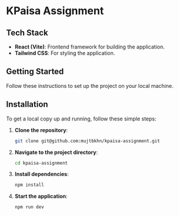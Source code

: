 # KPaisa Assignment

## Tech Stack

- **React (Vite)**: Frontend framework for building the application.
- **Tailwind CSS**: For styling the application.

## Getting Started

Follow these instructions to set up the project on your local machine.

## Installation

To get a local copy up and running, follow these simple steps:

1. **Clone the repository**:
    ```sh
    git clone git@github.com:mujtbkhn/kpaisa-assignment.git
    ```
2. **Navigate to the project directory**:
    ```sh
    cd kpaisa-assignment
    ```
3. **Install dependencies**:
    ```sh
    npm install
    ```
4. **Start the application**:
    ```sh
    npm run dev
    ```

